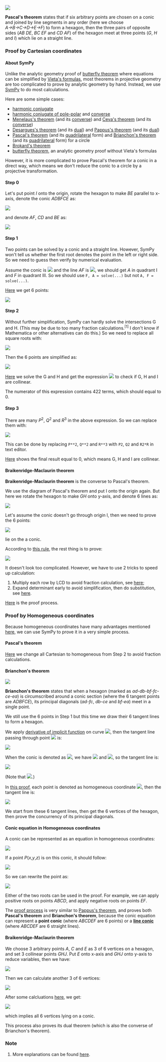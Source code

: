 <img src="diagrams/pascal.png">

**Pascal's theorem** states that if six arbitrary points are chosen on a conic and joined by line segments in any order (here we choose *A→B→C→D→E→F*) to form a hexagon, then the three pairs of opposite sides (*AB DE*, *BC EF* and *CD AF*) of the hexagon meet at three points (*G*, *H* and *I*) which lie on a straight line.

### Proof by Cartesian coordinates

#### About SymPy

Unlike the analytic geometry proof of [butterfly theorem](butterfly.md) where equations can be simplified by [Vieta's formulas](https://en.wikipedia.org/wiki/Vieta%27s_formulas), most theorems in projective geometry are too complicated to prove by analytic geometry by hand. Instead, we use [SymPy](https://en.wikipedia.org/wiki/SymPy) to do most calculations.

Here are some simple cases:

- [harmonic conjugate](projective/harmonic-c.py)
- [harmonic conjugate of pole-polar](projective/pole-polar-c1.py) and [converse](projective/pole-polar-c2.py)
- [Menelaus's theorem](projective/menelaus-c1.py) (and its [converse](projective/menelaus-c2.py)) and [Ceva's theorem](projective/ceva-c1.py) (and its [converse](projective/ceva-c2.py))
- [Desargues's theorem](projective/desargues-c1.py) (and its [dual](projective/desargues-c2.py)) and [Pappus's theorem](projective/pappus-c1.py) (and its [dual](projective/pappus-c2.py))
- [Pascal's theorem](projective/pascal-circle-c.py) (and its [quadrilateral](projective/pascal-quadrilateral-c.py) form) and [Brianchon's theorem](projective/brianchon-circle-c.py) (and its [quadrilateral](projective/brianchon-quadrilateral-c.py) form) for a circle
- [Brokard's theorem](projective/brokard-c.py)
- [butterfly theorem](projective/butterfly-c.py), an analytic geometry proof without Vieta's formulas

However, it is more complicated to prove Pascal's theorem for a conic in a direct way, which means we don't reduce the conic to a circle by a projective transformation.

#### Step 0

Let's put point *I* onto the origin, rotate the hexagon to make *BE* parallel to x-axis, denote the conic *ADBFCE* as:

<img src="https://latex.codecogs.com/gif.latex?ax^2+2bxy+cy^2+2dx+2ey+f=0">

and denote *AF*, *CD* and *BE* as:

<img src="https://latex.codecogs.com/gif.latex?\begin{cases}AF:y=gx\\CD:y=hx\\BE:y=k\end{cases}">

#### Step 1

Two points can be solved by a conic and a straight line. However, SymPy won't tell us whether the first root denotes the point in the left or right side. So we need to guess then verify by numerical evaluation.

Assume the conic is <img src="https://latex.codecogs.com/gif.latex?x^2+y^2-1=0"> and the line *AF* is <img src="https://latex.codecogs.com/gif.latex?y=x">, we should get *A* in quadrant I and *F* in quadrant III. So we should use `F, A = solve(...)` but not `A, F = solve(...)`.

[Here](projective/pascal-c1.py) we get 6 points:

<img src="https://latex.codecogs.com/gif.latex?\begin{cases}x_\text{A}=-(d+eg-\sqrt{-af-2bfg-cfg^2+d^2+2deg+e^2g^2})/(a+2bg+cg^2)\\x_\text{B}=-(bk+d+\sqrt{-ack^2-2aek-af+b^2k^2+2bdk+d^2})/a\\x_\text{C}=-(d+eh-\sqrt{-af-2bfh-cfh^2+d^2+2deh+e^2h^2})/(a+2bh+ch^2)\\x_\text{D}=-(d+eh+\sqrt{-af-2bfh-cfh^2+d^2+2deh+e^2h^2})/(a+2bh+ch^2)\\x_\text{E}=-(bk+d-\sqrt{-ack^2-2aek-af+b^2k^2+2bdk+d^2})/a\\x_\text{F}=-(d+eg+\sqrt{-af-2bfg-cfg^2+d^2+2deg+e^2g^2})/(a+2bg+cg^2)\end{cases}">

#### Step 2

Without further simplification, SymPy can hardly solve the intersections G and H. (This may be due to too many fraction calculations.<sup>[1]</sup> I don't know if Mathematica or other alternatives can do this.) So we need to replace all square roots with:

<img src="https://latex.codecogs.com/gif.latex?\begin{cases}P=\sqrt{-af-2bfg-cfg^2+d^2+2deg+e^2g^2}\\Q=\sqrt{-af-2bfh-cfh^2+d^2+2deh+e^2h^2}\\R=\sqrt{-ack^2-2aek-af+b^2k^2+2bdk+d^2}\end{cases}">

Then the 6 points are simplified as:

<img src="https://latex.codecogs.com/gif.latex?\begin{cases}x_\text{A}=-(d+eg-P)/(a+2bg+cg^2)\\x_\text{B}=-(bk+d+R)/a\\x_\text{C}=-(d+eh-Q)/(a+2bh+ch^2)\\x_\text{D}=-(d+eh+Q)/(a+2bh+ch^2)\\x_\text{E}=-(bk+d-R)/a\\x_\text{F}=-(d+eg+P)/(a+2bg+cg^2)\end{cases}">

[Here](projective/pascal-c2.py) we solve the G and H and get the expression <img src="https://latex.codecogs.com/gif.latex?x_\text{G}y_\text{H}-x_\text{H}y_\text{G}"> to check if G, H and I are collinear.

The numerator of this expression contains 422 terms, which should equal to 0.

#### Step 3

There are many *P*<sup>2</sup>, *Q*<sup>2</sup> and *R*<sup>3</sup> in the above expression. So we can replace them with:

<img src="https://latex.codecogs.com/gif.latex?\begin{cases}P^2=-af-2bfg-cfg^2+d^2+2deg+e^2g^2\\Q^2=-af-2bfh-cfh^2+d^2+2deh+e^2h^2\\R^2=-ack^2-2aek-af+b^2k^2+2bdk+d^2\end{cases}">

This can be done by replacing `P**2`, `Q**2` and `R**3` with `P2`, `Q2` and `R2*R` in text editor.

[Here](projective/pascal-c3.py) shows the final result equal to 0, which means G, H and I are collinear.

#### Braikenridge-Maclaurin theorem

**Braikenridge-Maclaurin theorem** is the converse to Pascal's theorem.

We use the diagram of Pascal's theorem and put I onto the origin again. But here we rotate the hexagon to make *GH* onto y-axis, and denote 6 lines as:

<img src="https://latex.codecogs.com/gif.latex?\begin{cases}AB:y=jx+g\\DE:y=kx+g\\BC:y=mx+h\\EF:y=nx+h\\AF:y=px\\CD:y=qx\end{cases}">

Let's assume the conic doesn't go through origin I, then we need to prove the 6 points:

<img src="https://latex.codecogs.com/gif.latex?\begin{cases}A:\left(\frac{g}{p-j},\frac{gp}{p-j}\right)\\B:\left(\frac{h-g}{j-m},\frac{hj-gm}{j-m}\right)\\C:\left(\frac{h}{q-m},\frac{hq}{q-m}\right)\\D:\left(\frac{g}{q-k},\frac{gq}{q-k}\right)\\E:\left(\frac{h-g}{k-n},\frac{hk-gn}{k-n}\right)\\F:\left(\frac{h}{p-n},\frac{hp}{p-n}\right)\end{cases}">

lie on the a conic.

According to [this rule](https://en.wikipedia.org/wiki/Five_points_determine_a_conic#Construction), the rest thing is to prove:

<img src="https://latex.codecogs.com/gif.latex?\det\left[\begin{matrix}\frac{g^2}{\left(p-j\right)^2}&\frac{g^2p}{\left(p-j\right)^2}&\frac{g^2p^2}{\left(p-j\right)^2}&\frac{g}{p-j}&\frac{gp}{p-j}&1\\\frac{\left(h-g\right)^2}{\left(j-m\right)^2}&\frac{\left(h-g\right)\left(hj-gm\right)}{\left(j-m\right)^2}&\frac{\left(hj-gm\right)^2}{\left(j-m\right)^2}&\frac{h-g}{j-m}&\frac{hj-gm}{j-m}&1\\\frac{h^2}{\left(q-m\right)^2}&\frac{h^2q}{\left(q-m\right)^2}&\frac{h^2q^2}{\left(q-m\right)^2}&\frac{h}{q-m}&\frac{hq}{q-m}&1\\\frac{g^2}{\left(q-k\right)^2}&\frac{g^2q}{\left(q-k\right)^2}&\frac{g^2q^2}{\left(q-k\right)^2}&\frac{g}{q-k}&\frac{gq}{q-k}&1\\\frac{\left(h-g\right)^2}{\left(k-n\right)^2}&\frac{\left(h-g\right)\left(hk-gn\right)}{\left(k-n\right)^2}&\frac{\left(hk-gn\right)^2}{\left(k-n\right)^2}&\frac{h-g}{k-n}&\frac{hk-gn}{k-n}&1\\\frac{h^2}{\left(p-n\right)^2}&\frac{h^2p}{\left(p-n\right)^2}&\frac{h^2p^2}{\left(p-n\right)^2}&\frac{h}{p-n}&\frac{hp}{p-n}&1\end{matrix}\right]=0">

It doesn't look too complicated. However, we have to use 2 tricks to speed up calculation:

1. Multiply each row by LCD to avoid fraction calculation, see [here](https://math.stackexchange.com/a/4236022/919440);
2. Expand determinant early to avoid simplification, then do substitution, see [here](https://stackoverflow.com/a/37056325/4260959).

[Here](projective/braikenridge-maclaurin-c.py) is the proof process.

### Proof by Homogeneous coordinates

Because homogeneous coordinates have many advantages mentioned [here](desargues.md#proof-by-homogeneous-coordinates), we can use SymPy to prove it in a very simple process.

#### Pascal's theorem

[Here](projective/pascal-h.py) we change all Cartesian to homogeneous from Step 2 to avoid fraction calculations.

#### Brianchon's theorem

<img src="diagrams/brianchon.png">

**Brianchon's theorem** states that when a hexagon (marked as *ad-db-bf-fc-ce-ea*) is circumscribed around a conic section (where the 6 tangent points are *ADBFCE*), its principal diagonals (*ad-fc*, *db-ce* and *bf-ea*) meet in a single point.

We still use the 6 points in Step 1 but this time we draw their 6 tangent lines to form a hexagon.

We apply [derivative of implicit function](https://en.wikipedia.org/wiki/Implicit_function#Implicit_differentiation) on curve <img src="https://latex.codecogs.com/gif.latex?F(x,y)=0">, then the tangent line passing through point <img src="https://latex.codecogs.com/gif.latex?(x_0,y_0)"> is:

<img src="https://latex.codecogs.com/gif.latex?F_x(x_0,y_0)(x-x_0)+F_y(y_0,y_0)(y-y_0)=0">

When the conic is denoted as <img src="https://latex.codecogs.com/gif.latex?F(x,y)=ax^2+2bxy+cy^2+2dx+2ey+f=0">, we have <img src="https://latex.codecogs.com/gif.latex?F_x=2ax+2by+2d"> and <img src="https://latex.codecogs.com/gif.latex?F_y=2bx+2cy+2e">, so the tangent line is:

<img src="https://latex.codecogs.com/gif.latex?(ax_0+by_0+d)x+(bx_0+cy_0+e)y+(dx_0+ey_0+f)=0">

(Note that <img src="https://latex.codecogs.com/gif.latex?ax_0^2+2bx_0y_0+cy_0^2+2dx_0+2ey_0+f=0">.)

In [this proof](projective/brianchon-h.py), each point is denoted as homogeneous coordinate <img src="https://latex.codecogs.com/gif.latex?(x_0,y_0,z_0)">, then the tangent line is:

<img src="https://latex.codecogs.com/gif.latex?[ax_0+by_0+dz_0,bx_0+cy_0+ez_0,dx_0+ey_0+fz_0]">

We start from these 6 tangent lines, then get the 6 vertices of the hexagon, then prove the concurrency of its principal diagonals.

#### Conic equation in Homogeneous coordinates

A conic can be represented as an equation in homogeneous coordinates:

<img src="https://latex.codecogs.com/gif.latex?ax^2+2bxy+cy^2+2dxz+2eyz+fz^2=0">

If a point *P*(*x*,*y*,*z*) is on this conic, it should follow:

<img src="https://latex.codecogs.com/gif.latex?z=\frac{-dx-ey\pm\sqrt{-afx^2-2bfxy-cfy^2+d^2x^2+2dexy+e^2y^2}}{f}">

So we can rewrite the point as:

<img src="https://latex.codecogs.com/gif.latex?P(fx,fy,-dx-ey\pm\sqrt{-afx^2-2bfxy-cfy^2+d^2x^2+2dexy+e^2y^2})">

Either of the two roots can be used in the proof. For example, we can apply positive roots on points *ABCD*, and apply negative roots on points *EF*.

The [proof process](projective/pascal-brianchon-h.py) is very similar to [Pappus's theorem](desargues.md#proof-of-pappuss-theorem), and proves both **Pascal's theorem** and **Brianchon's theorem**, because the conic equation can represent a **point conic** (where *ABCDEF* are 6 points) or a **[line conic](https://en.wikipedia.org/wiki/Conic_section#Line_conics)** (where *ABCDEF* are 6 straight lines).

#### Braikenridge-Maclaurin theorem

We choose 3 arbitrary points *A*, *C* and *E* as 3 of 6 vertices on a hexagon, and set 3 collinear points *GHJ*. Put *E* onto x-axis and *GHJ* onto y-axis to reduce variables, then we have:

<img src="https://latex.codecogs.com/gif.latex?\begin{cases}A:(a,b,c)\\C:(d,e,f)\\E:(g,0,h)\\G:(0,j,k)\\H:(0,m,n)\\J:(0,p,q)\end{cases}">

Then we can calculate another 3 of 6 vertices:

<img src="https://latex.codecogs.com/gif.latex?\begin{cases}B=AB{\cap}BC=AG{\cap}HC\\D=CD{\cap}DE=CJ{\cap}GE\\F=EF{\cap}FA=EH{\cap}JA\end{cases}">

After some calcluations [here](projective/braikenridge-maclaurin-h.py), we get: 

<img src="https://latex.codecogs.com/gif.latex?\det\left[\begin{matrix}x_\text{A}^2&x_\text{A}y_\text{A}&y_\text{A}^2&x_\text{A}z_\text{A}&y_\text{A}z_\text{A}&z_\text{A}^2\\x_\text{B}^2&x_\text{B}y_\text{B}&y_\text{B}^2&x_\text{B}z_\text{B}&y_\text{B}z_\text{B}&z_\text{B}^2\\x_\text{C}^2&x_\text{C}y_\text{C}&y_\text{C}^2&x_\text{C}z_\text{C}&y_\text{C}z_\text{C}&z_\text{C}^2\\x_\text{D}^2&x_\text{D}y_\text{D}&y_\text{D}^2&x_\text{D}z_\text{D}&y_\text{D}z_\text{D}&z_\text{D}^2\\x_\text{E}^2&x_\text{E}y_\text{E}&y_\text{E}^2&x_\text{E}z_\text{E}&y_\text{E}z_\text{E}&z_\text{E}^2\\x_\text{F}^2&x_\text{F}y_\text{F}&y_\text{F}^2&x_\text{F}z_\text{F}&y_\text{F}z_\text{F}&z_\text{F}^2\end{matrix}\right]=0">

which implies all 6 vertices lying on a conic.

This process also proves its dual theorem (which is also the converse of Brianchon's theorem).

### Note

1. More explanations can be found [here](https://docs.sympy.org/latest/tutorial/simplification.html).